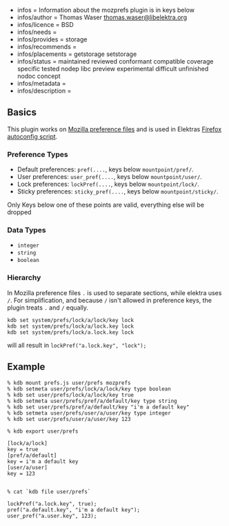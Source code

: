 - infos = Information about the mozprefs plugin is in keys below
- infos/author = Thomas Waser <thomas.waser@libelektra.org>
- infos/licence = BSD
- infos/needs =
- infos/provides = storage
- infos/recommends =
- infos/placements = getstorage setstorage
- infos/status = maintained reviewed conformant compatible coverage specific tested nodep libc preview experimental difficult unfinished nodoc concept 
- infos/metadata =
- infos/description =

## Basics ##

This plugin works on [Mozilla preference files](https://developer.mozilla.org/en-US/docs/Mozilla/Preferences/A_brief_guide_to_Mozilla_preferences) and is used in Elektras [Firefox autoconfig script](./autconfig/README.md). 


### Preference Types ###

- Default preferences: `pref(....`, keys below `mountpoint/pref/`.
- User preferences: `user_pref(....`, keys below `mountpoint/user/`.
- Lock preferences: `lockPref(....`, keys below `mountpoint/lock/`.
- Sticky preferences: `sticky_pref(....`, keys below `mountpoint/sticky/`.

Only Keys below one of these points are valid, everything else will be dropped

### Data Types ###

- `integer`
- `string`
- `boolean`

### Hierarchy ###

In Mozilla preference files `.` is used to separate sections, while elektra uses `/`. For simplification, and because `/` isn't allowed in preference keys, the plugin treats `.` and `/` equally. 

```
kdb set system/prefs/lock/a/lock/key lock
kdb set system/prefs/lock/a/lock.key lock
kdb set system/prefs/lock/a.lock.key lock
```

will all result in `lockPref("a.lock.key", "lock");`


## Example ##

```
% kdb mount prefs.js user/prefs mozprefs
% kdb setmeta user/prefs/lock/a/lock/key type boolean
% kdb set user/prefs/lock/a/lock/key true
% kdb setmeta user/prefs/pref/a/default/key type string
% kdb set user/prefs/pref/a/default/key "i'm a default key"
% kdb setmeta user/prefs/user/a/user/key type integer
% kdb set user/prefs/user/a/user/key 123

% kdb export user/prefs

[lock/a/lock]
key = true
[pref/a/default]
key = i'm a default key
[user/a/user]
key = 123


% cat `kdb file user/prefs`

lockPref("a.lock.key", true);
pref("a.default.key", "i'm a default key");
user_pref("a.user.key", 123);

```
